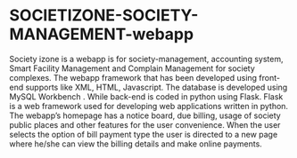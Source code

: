 # SOCIETIZONE-SOCIETY-MANAGEMENT-webapp

Society izone is a webapp is for society-management, accounting system, Smart Facility Management and Complain Management for society complexes. The webapp framework that has been developed using front-end supports like XML, HTML, Javascript. The database is developed using MySQL Workbench . While back-end is coded in python using Flask. Flask is a web framework used for developing web applications written in python. The webapp’s homepage has a notice board, due billing, usage of society public places and other features for the user convenience. When the user selects the option of bill payment type the user is directed to a new page where he/she can view the billing details and make online payments.


